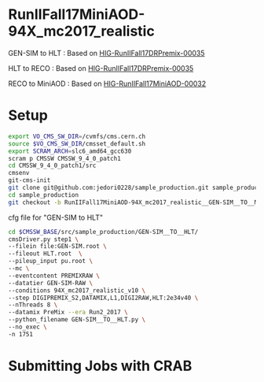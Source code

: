 RunIIFall17MiniAOD-94X_mc2017_realistic
====

GEN-SIM to HLT : Based on [HIG-RunIIFall17DRPremix-00035](https://cms-pdmv.cern.ch/mcm/requests?prepid=HIG-RunIIFall17DRPremix-00035&page=0&shown=127)

HLT to RECO : Based on [HIG-RunIIFall17DRPremix-00035](https://cms-pdmv.cern.ch/mcm/requests?prepid=HIG-RunIIFall17DRPremix-00035&page=0&shown=127)

RECO to MiniAOD : Based on [HIG-RunIIFall17MiniAOD-00032](https://cms-pdmv.cern.ch/mcm/requests?prepid=HIG-RunIIFall17MiniAOD-00032&page=0&shown=127)

# Setup

```bash
export VO_CMS_SW_DIR=/cvmfs/cms.cern.ch
source $VO_CMS_SW_DIR/cmsset_default.sh
export SCRAM_ARCH=slc6_amd64_gcc630
scram p CMSSW CMSSW_9_4_0_patch1
cd CMSSW_9_4_0_patch1/src
cmsenv
git-cms-init
git clone git@github.com:jedori0228/sample_production.git sample_production
cd sample_production
git checkout -b RunIIFall17MiniAOD-94X_mc2017_realistic__GEN-SIM__TO__MiniAOD origin/RunIIFall17MiniAOD-94X_mc2017_realistic__GEN-SIM__TO__MiniAOD
```

cfg file for "GEN-SIM to HLT"

```bash
cd $CMSSW_BASE/src/sample_production/GEN-SIM__TO__HLT/
cmsDriver.py step1 \
--filein file:GEN-SIM.root \
--fileout HLT.root  \
--pileup_input pu.root \
--mc \
--eventcontent PREMIXRAW \
--datatier GEN-SIM-RAW \
--conditions 94X_mc2017_realistic_v10 \
--step DIGIPREMIX_S2,DATAMIX,L1,DIGI2RAW,HLT:2e34v40 \
--nThreads 8 \
--datamix PreMix --era Run2_2017 \
--python_filename GEN-SIM__TO__HLT.py \
--no_exec \
-n 1751
```

# Submitting Jobs with CRAB

